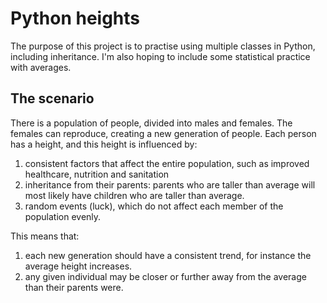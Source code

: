 # Python heights

The purpose of this project is to practise using multiple classes in Python, including inheritance. I'm also hoping to include some statistical practice with averages.


## The scenario

There is a population of people, divided into males and females. The females can reproduce, creating a new generation of people. Each person has a height, and this height is influenced by:
  1. consistent factors that affect the entire population, such as improved healthcare, nutrition and sanitation
  2. inheritance from their parents: parents who are taller than average will most likely have children who are taller than average.
  3. random events (luck), which do not affect each member of the population evenly.

This means that:
  1. each new generation should have a consistent trend, for instance the average height increases.
  2. any given individual may be closer or further away from the average than their parents were.
